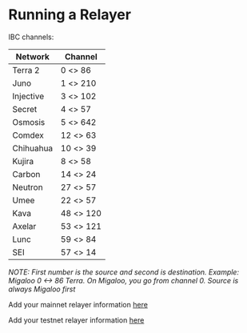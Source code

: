 # Running a Relayer

IBC channels:

| Network   | Channel   |
| --------- | --------- |
| Terra 2   | 0 <> 86   |
| Juno      | 1 <> 210  |
| Injective | 3 <> 102  |
| Secret    | 4 <> 57   |
| Osmosis   | 5 <> 642  |
| Comdex    | 12 <> 63  |
| Chihuahua | 10 <> 39  |
| Kujira    | 8 <> 58   |
| Carbon    | 14 <> 24  |
| Neutron   | 27 <> 57  |
| Umee      | 22 <> 57  |
| Kava      | 48 <> 120 |
| Axelar    | 53 <> 121 |
| Lunc      | 59 <> 84  |
| SEI       | 57 <> 14  |

_NOTE: First number is the source and second is destination. Example: Migaloo 0 <-> 86 Terra. On Migaloo, you go from channel 0. Source is always Migaloo first_

Add your mainnet relayer information [here](https://docs.google.com/spreadsheets/d/1lWDOkWRgy_mU0LEuTPwv5Z4dclNw2OCDTNQMzw0RzyQ/edit#gid=0)

Add your testnet relayer information [here](https://docs.google.com/spreadsheets/d/10t2HBtv6L9-PES-5YaCjODREy7fBMx7PBazmIrDj55c/edit?usp=sharing)
